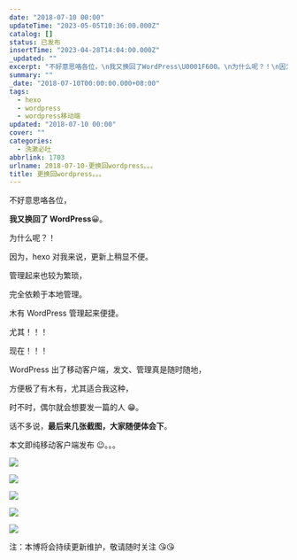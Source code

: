 ```yaml
---
date: "2018-07-10 00:00"
updateTime: "2023-05-05T10:36:00.000Z"
catalog: []
status: 已发布
insertTime: "2023-04-28T14:04:00.000Z"
_updated: ""
excerpt: "不好意思咯各位，\n我又换回了WordPress\U0001F600。\n为什么呢？！\n因为，hexo对我来说，更新上稍显不便。\n管理起来也较为繁琐，"
summary: ""
_date: "2018-07-10T00:00:00.000+08:00"
tags:
  - hexo
  - wordpress
  - wordpress移动端
updated: "2018-07-10 00:00"
cover: ""
categories:
  - 洗漱必吐
abbrlink: 1703
urlname: 2018-07-10-更换回wordpress。。。
title: 更换回wordpress。。。
---
```


不好意思咯各位，

**我又换回了 WordPress**😀。

为什么呢？！

因为，hexo 对我来说，更新上稍显不便。

管理起来也较为繁琐，

完全依赖于本地管理。

木有 WordPress 管理起来便捷。

尤其！！！

现在！！！

WordPress 出了移动客户端，发文、管理真是随时随地，

方便极了有木有，尤其适合我这种，

时不时，偶尔就会想要发一篇的人 😁。

话不多说，**最后来几张截图，大家随便体会下**。

本文即纯移动客户端发布 😉。。。

![](http://image.bmqy.net/wp-content/uploads/2018/07/img_1350.jpg)

![](http://image.bmqy.net/wp-content/uploads/2018/07/img_1351.jpg)

![](http://image.bmqy.net/wp-content/uploads/2018/07/img_1352.jpg)

![](http://image.bmqy.net/wp-content/uploads/2018/07/img_1353.jpg)

![](http://image.bmqy.net/wp-content/uploads/2018/07/img_1354.jpg)

注：本博将会持续更新维护，敬请随时关注 😘😘
